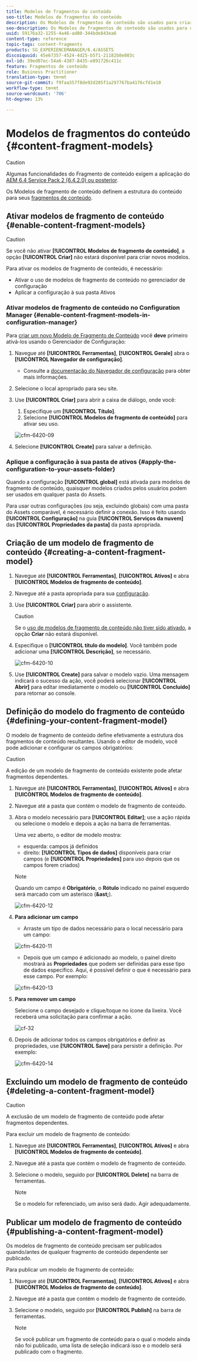 ```yaml
---
title: Modelos de fragmentos do conteúdo
seo-title: Modelos de fragmentos do conteúdo
description: Os Modelos de fragmentos de conteúdo são usados para criar fragmentos de conteúdo com conteúdo estruturado.
seo-description: Os Modelos de fragmentos de conteúdo são usados para criar fragmentos de conteúdo com conteúdo estruturado.
uuid: 59176a32-1255-4a46-ad00-344bde843ea6
content-type: reference
topic-tags: content-fragments
products: SG_EXPERIENCEMANAGER/6.4/ASSETS
discoiquuid: 45e67357-4524-4d25-b5f1-21182b8e803c
exl-id: 39ed07ec-54a6-4387-8435-e891726c411c
feature: Fragmentos de conteúdo
role: Business Practitioner
translation-type: tm+mt
source-git-commit: f9faa357f8de92d205f1a297767ba4176cfd1e10
workflow-type: tm+mt
source-wordcount: '706'
ht-degree: 13%

---
```


# Modelos de fragmentos do conteúdo {#content-fragment-models}

>[!CAUTION]
>
>Algumas funcionalidades do Fragmento de conteúdo exigem a aplicação do [AEM 6.4 Service Pack 2 (6.4.2.0) ou posterior](../release-notes/sp-release-notes.md).

Os Modelos de fragmento de conteúdo definem a estrutura do conteúdo para seus [fragmentos de conteúdo](content-fragments.md).

## Ativar modelos de fragmento de conteúdo {#enable-content-fragment-models}

>[!CAUTION]
>
>Se você não ativar **[!UICONTROL Modelos de fragmento de conteúdo]**, a opção **[!UICONTROL Criar]** não estará disponível para criar novos modelos.

Para ativar os modelos de fragmento de conteúdo, é necessário:

* Ativar o uso de modelos de fragmento de conteúdo no gerenciador de configuração
* Aplicar a configuração à sua pasta Ativos

### Ativar modelos de fragmento de conteúdo no Configuration Manager {#enable-content-fragment-models-in-configuration-manager}

Para [criar um novo Modelo de Fragmento de Conteúdo](#creating-a-content-fragment-model) você **deve** primeiro ativá-los usando o Gerenciador de Configuração:

1. Navegue até **[!UICONTROL Ferramentas]**, **[!UICONTROL Gerale]** abra o **[!UICONTROL Navegador de configuração]**.
   * Consulte a [documentação do Navegador de configuração](/help/sites-administering/configurations.md) para obter mais informações.
1. Selecione o local apropriado para seu site.
1. Use **[!UICONTROL Criar]** para abrir a caixa de diálogo, onde você:

   1. Especifique um **[!UICONTROL Título]**.
   1. Selecione **[!UICONTROL Modelos de fragmento de conteúdo]** para ativar seu uso.

   ![cfm-6420-09](assets/cfm-6420-09.png)

1. Selecione **[!UICONTROL Create]** para salvar a definição.

### Aplique a configuração à sua pasta de ativos {#apply-the-configuration-to-your-assets-folder}

Quando a configuração **[!UICONTROL global]** está ativada para modelos de fragmento de conteúdo, quaisquer modelos criados pelos usuários podem ser usados em qualquer pasta do Assets.

Para usar outras configurações (ou seja, excluindo globais) com uma pasta do Assets comparável, é necessário definir a conexão. Isso é feito usando **[!UICONTROL Configuração]** na guia **[!UICONTROL Serviços da nuvem]** das **[!UICONTROL Propriedades da pasta]** da pasta apropriada.

## Criação de um modelo de fragmento de conteúdo {#creating-a-content-fragment-model}

1. Navegue até **[!UICONTROL Ferramentas]**, **[!UICONTROL Ativos]** e abra **[!UICONTROL Modelos de fragmento de conteúdo]**.
1. Navegue até a pasta apropriada para sua [configuração](#enable-content-fragment-models).
1. Use **[!UICONTROL Criar]** para abrir o assistente.

   >[!CAUTION]
   >
   >Se o [uso de modelos de fragmento de conteúdo não tiver sido ativado](#enable-content-fragment-models), a opção **Criar** não estará disponível.

1. Especifique o **[!UICONTROL título do modelo]**. Você também pode adicionar uma **[!UICONTROL Descrição]**, se necessário.

   ![cfm-6420-10](assets/cfm-6420-10.png)

1. Use **[!UICONTROL Create]** para salvar o modelo vazio. Uma mensagem indicará o sucesso da ação, você poderá selecionar **[!UICONTROL Abrir]** para editar imediatamente o modelo ou **[!UICONTROL Concluído]** para retornar ao console.

## Definição do modelo do fragmento de conteúdo {#defining-your-content-fragment-model}

O modelo de fragmento de conteúdo define efetivamente a estrutura dos fragmentos de conteúdo resultantes. Usando o editor de modelo, você pode adicionar e configurar os campos obrigatórios:

>[!CAUTION]
>
>A edição de um modelo de fragmento de conteúdo existente pode afetar fragmentos dependentes.

1. Navegue até **[!UICONTROL Ferramentas]**, **[!UICONTROL Ativos]** e abra **[!UICONTROL Modelos de fragmento de conteúdo]**.

1. Navegue até a pasta que contém o modelo de fragmento de conteúdo.
1. Abra o modelo necessário para **[!UICONTROL Editar]**; use a ação rápida ou selecione o modelo e depois a ação na barra de ferramentas.

   Uma vez aberto, o editor de modelo mostra:

   * esquerda: campos já definidos
   * direito: **[!UICONTROL Tipos de dados]** disponíveis para criar campos (e **[!UICONTROL Propriedades]** para uso depois que os campos forem criados)

   >[!NOTE]
   >
   >Quando um campo é **Obrigatório**, o **Rótulo** indicado no painel esquerdo será marcado com um asterisco (**&amp;ast;**).

   ![cfm-6420-12](assets/cfm-6420-12.png)

1. **Para adicionar um campo**

   * Arraste um tipo de dados necessário para o local necessário para um campo:

   ![cfm-6420-11](assets/cfm-6420-11.png)

   * Depois que um campo é adicionado ao modelo, o painel direito mostrará as **Propriedades** que podem ser definidas para esse tipo de dados específico. Aqui, é possível definir o que é necessário para esse campo. Por exemplo:

   ![cfm-6420-13](assets/cfm-6420-13.png)

1. **Para remover um campo**

   Selecione o campo desejado e clique/toque no ícone da lixeira. Você receberá uma solicitação para confirmar a ação.

   ![cf-32](assets/cf-32.png)

1. Depois de adicionar todos os campos obrigatórios e definir as propriedades, use **[!UICONTROL Save]** para persistir a definição. Por exemplo:

   ![cfm-6420-14](assets/cfm-6420-14.png)

## Excluindo um modelo de fragmento de conteúdo {#deleting-a-content-fragment-model}

>[!CAUTION]
>
>A exclusão de um modelo de fragmento de conteúdo pode afetar fragmentos dependentes.

Para excluir um modelo de fragmento de conteúdo:

1. Navegue até **[!UICONTROL Ferramentas]**, **[!UICONTROL Ativos]** e abra **[!UICONTROL Modelos de fragmento de conteúdo]**.

1. Navegue até a pasta que contém o modelo de fragmento de conteúdo.
1. Selecione o modelo, seguido por **[!UICONTROL Delete]** na barra de ferramentas.

   >[!NOTE]
   >
   >Se o modelo for referenciado, um aviso será dado. Agir adequadamente.

## Publicar um modelo de fragmento de conteúdo {#publishing-a-content-fragment-model}

Os modelos de fragmento de conteúdo precisam ser publicados quando/antes de qualquer fragmento de conteúdo dependente ser publicado.

Para publicar um modelo de fragmento de conteúdo:

1. Navegue até **[!UICONTROL Ferramentas]**, **[!UICONTROL Ativos]** e abra **[!UICONTROL Modelos de fragmento de conteúdo]**.

1. Navegue até a pasta que contém o modelo de fragmento de conteúdo.
1. Selecione o modelo, seguido por **[!UICONTROL Publish]** na barra de ferramentas.

   >[!NOTE]
   >
   >Se você publicar um fragmento de conteúdo para o qual o modelo ainda não foi publicado, uma lista de seleção indicará isso e o modelo será publicado com o fragmento.
